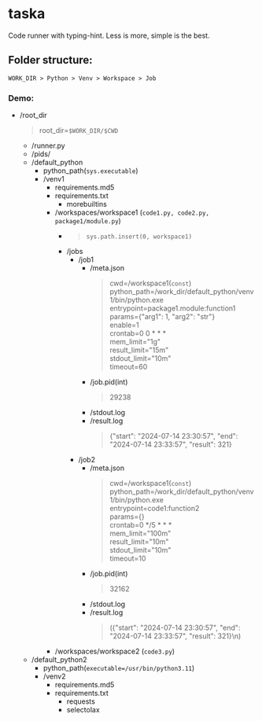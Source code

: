 # taska
Code runner with typing-hint. Less is more, simple is the best.

## Folder structure:

`WORK_DIR > Python > Venv > Workspace > Job`

### Demo:

- /root_dir
  > root_dir=`$WORK_DIR/$CWD`
  - /runner.py
  - /pids/
  - /default_python
    - python_path(`sys.executable`)
    - /venv1
      - requirements.md5
      - requirements.txt
        - morebuiltins
      - /workspaces/workspace1 (`code1.py, code2.py, package1/module.py`)
        - > `sys.path.insert(0, workspace1)`
        - /jobs
          - /job1
            - /meta.json
              > cwd=/workspace1(`const`)\
              > python_path=/work_dir/default_python/venv1/bin/python.exe\
              > entrypoint=package1.module:function1\
              > params={"arg1": 1, "arg2": "str"}\
              > enable=1\
              > crontab=0 0 * * *\
              > mem_limit="1g"\
              > result_limit="15m"\
              > stdout_limit="10m"\
              > timeout=60
            - /job.pid(int)
              > 29238
            - /stdout.log
            - /result.log
              > {"start": "2024-07-14 23:30:57", "end": "2024-07-14 23:33:57", "result": 321}
          - /job2
            - /meta.json
              > cwd=/workspace1(`const`)\
              > python_path=/work_dir/default_python/venv1/bin/python.exe\
              > entrypoint=code1:function2\
              > params={}\
              > crontab=0 */5 * * *\
              > mem_limit="100m"\
              > result_limit="10m"\
              > stdout_limit="10m"\
              > timeout=10
            - /job.pid(int)
              > 32162
            - /stdout.log
            - /result.log
              > ({"start": "2024-07-14 23:30:57", "end": "2024-07-14 23:33:57", "result": 321}\n)
      - /workspaces/workspace2 (`code3.py`)
  - /default_python2
    - python_path(`executable=/usr/bin/python3.11`)
    - /venv2
      - requirements.md5
      - requirements.txt
        - requests
        - selectolax
